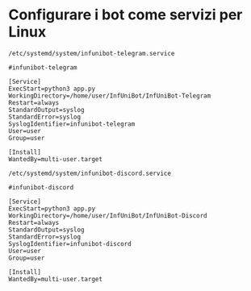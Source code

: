 Configurare i bot come servizi per Linux
===========================

`/etc/systemd/system/infunibot-telegram.service`

```
#infunibot-telegram

[Service]
ExecStart=python3 app.py
WorkingDirectory=/home/user/InfUniBot/InfUniBot-Telegram
Restart=always
StandardOutput=syslog
StandardError=syslog
SyslogIdentifier=infunibot-telegram
User=user
Group=user

[Install]
WantedBy=multi-user.target
```

`/etc/systemd/system/infunibot-discord.service`

```
#infunibot-discord

[Service]
ExecStart=python3 app.py
WorkingDirectory=/home/user/InfUniBot/InfUniBot-Discord
Restart=always
StandardOutput=syslog
StandardError=syslog
SyslogIdentifier=infunibot-discord
User=user
Group=user

[Install]
WantedBy=multi-user.target
```